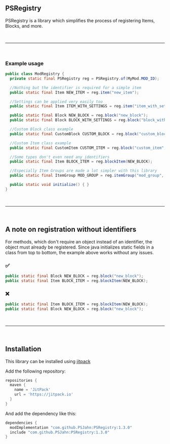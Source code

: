 ## PSRegistry
PSRegistry is a library which simplifies the process of registering Items, Blocks, and more.

<br>

---

<br>

### Example usage
```java
public class ModRegistry {
  private static final PSRegistry reg = PSRegistry.of(MyMod.MOD_ID);

  //Nothing but the identifier is required for a simple item
  public static final Item NEW_ITEM = reg.item("new_item");

  //Settings can be applied very easily too
  public static final Item ITEM_WITH_SETTINGS = reg.item("item_with_settings", s -> s.maxCount(1).fireproof());

  public static final Block NEW_BLOCK = reg.block("new_block");
  public static final Block BLOCK_WITH_SETTINGS = reg.block("block_with_settings", s -> s.dropsNothing());

  //Custom Block class example
  public static final CustomBlock CUSTOM_BLOCK = reg.block("custom_block", s->s, CustomBlock::new);

  //Custom Item class example
  public static final CustomItem CUSTOM_ITEM = reg.block("custom_item", s->s, CustomItem::new);

  //Some types don't even need any identifiers
  public static final Item BLOCK_ITEM = reg.blockItem(NEW_BLOCK);

  //Especially Item Groups are made a lot simpler with this library
  public static final ItemGroup MOD_GROUP = reg.itemGroup("mod_group", Text.literal("My new group!"), NEW_ITEM, ITEM_WITH_SETTINGS, BLOCK_ITEM, CUSTOM_ITEM);

  public static void initialize() { }
}
```

<br>

---

<br>

## A note on registration without identifiers
For methods, which don't require an object instead of an identifier, the object must already be registered.
Since java initializes static fields in a class from top to bottom, the example above works without any issues.

### ✅
```java
public static final Block NEW_BLOCK = reg.block("new_block");
public static final Item BLOCK_ITEM = reg.blockItem(NEW_BLOCK);
```

### ❌
```java
public static final Item BLOCK_ITEM = reg.blockItem(NEW_BLOCK);
public static final Block NEW_BLOCK = reg.block("new_block");
```

<br>

---

<br>

## Installation
This library can be installed using [jitpack](https://jitpack.io/)

Add the following repository:
```gradle
repositories {
  maven {
    name = 'JitPack'
    url = 'https://jitpack.io'
  }
}
```

And add the dependency like this:
```gradle
dependencies {
  modImplementation "com.github.PSJahn:PSRegistry:1.3.0"
  include "com.github.PSJahn:PSRegistry:1.3.0"
}
```

